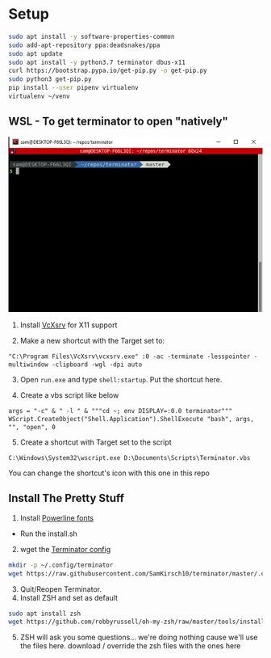 # Setup
```bash
sudo apt install -y software-properties-common
sudo add-apt-repository ppa:deadsnakes/ppa
sudo apt update
sudo apt install -y python3.7 terminator dbus-x11
curl https://bootstrap.pypa.io/get-pip.py -o get-pip.py
sudo python3 get-pip.py
pip install --user pipenv virtualenv
virtualenv ~/venv
```



## WSL - To get terminator to open "natively"
![terminator](https://raw.githubusercontent.com/SamKirsch10/terminator/master/assets/window.png)

1) Install [VcXsrv](https://sourceforge.net/projects/vcxsrv) for X11 support


2) Make a new shortcut with the Target set to:
```
"C:\Program Files\VcXsrv\vcxsrv.exe" :0 -ac -terminate -lesspointer -multiwindow -clipboard -wgl -dpi auto 
```

3) Open `run.exe` and type `shell:startup`. Put the shortcut here.

4) Create a vbs script like below
```vbs
args = "-c" & " -l " & """cd ~; env DISPLAY=:0.0 terminator"""
WScript.CreateObject("Shell.Application").ShellExecute "bash", args, "", "open", 0
```

5) Create a shortcut with Target set to the script
```
C:\Windows\System32\wscript.exe D:\Documents\Scripts\Terminator.vbs
```

You can change the shortcut's icon with this one in this repo

## Install The Pretty Stuff
1) Install [Powerline fonts](https://github.com/powerline/fonts)
 - Run the install.sh
2) wget the [Terminator config](https://raw.githubusercontent.com/SamKirsch10/terminator/master/.config/terminator/config)
```bash
mkdir -p ~/.config/terminator
wget https://raw.githubusercontent.com/SamKirsch10/terminator/master/.config/terminator/config -o ~/.config/terminator/config
```
3) Quit/Reopen Terminator.
4) Install ZSH and set as default
```bash
sudo apt install zsh
wget https://github.com/robbyrussell/oh-my-zsh/raw/master/tools/install.sh -O - | zsh
```
5) ZSH will ask you some questions... we're doing nothing cause we'll use the files here. download / override the zsh files with the ones here
